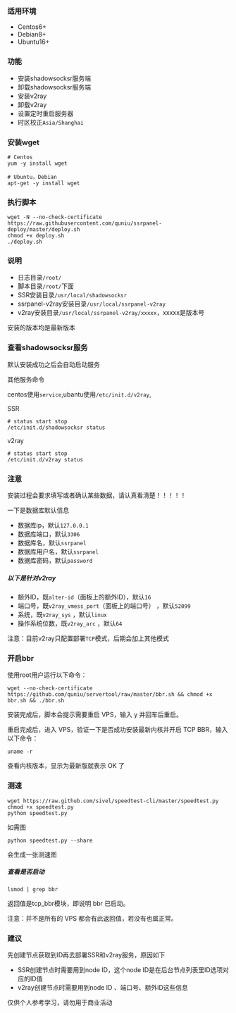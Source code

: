### 适用环境
- Centos6+
- Debian8+
- Ubuntu16+



### 功能
- 安装shadowsocksr服务端
- 卸载shadowsocksr服务端
- 安装v2ray
- 卸载v2ray
- 设置定时重启服务器
- 时区校正`Asia/Shanghai`

### 安装wget
```
# Centos
yum -y install wget

# Ubuntu，Debian
apt-get -y install wget
```

### 执行脚本
```
wget -N --no-check-certificate https://raw.githubusercontent.com/quniu/ssrpanel-deploy/master/deploy.sh
chmod +x deploy.sh
./deploy.sh
```

### 说明
- 日志目录`/root/`
- 脚本目录`/root/`下面
- SSR安装目录`/usr/local/shadowsocksr`
- ssrpanel-v2ray安装目录`/usr/local/ssrpanel-v2ray`
- v2ray安装目录`/usr/local/ssrpanel-v2ray/xxxxx`，xxxxx是版本号

安装的版本均是最新版本


### 查看shadowsocksr服务

默认安装成功之后会自动启动服务

其他服务命令

centos使用`service`,ubantu使用`/etc/init.d/v2ray`,

SSR
```
# status start stop
/etc/init.d/shadowsocksr status
```

v2ray
```
# status start stop
/etc/init.d/v2ray status
```


### 注意
安装过程会要求填写或者确认某些数据，请认真看清楚！！！！！

一下是数据库默认信息

- 数据库ip，默认`127.0.0.1`
- 数据库端口，默认`3306`
- 数据库名，默认`ssrpanel`
- 数据库用户名，默认`ssrpanel`
- 数据库密码，默认`password`

##### 以下是针对v2ray

- 额外ID，既`alter-id`（面板上的额外ID），默认`16`
- 端口号，既`v2ray_vmess_port`（面板上的端口号） ，默认`52099`
- 系统，既`v2ray_sys` ，默认`linux`
- 操作系统位数，既`v2ray_arc` ，默认`64`

注意：目前v2ray只配置部署`TCP`模式，后期会加上其他模式

### 开启bbr

使用root用户运行以下命令：

```
wget --no-check-certificate https://github.com/quniu/servertool/raw/master/bbr.sh && chmod +x bbr.sh && ./bbr.sh
```
安装完成后，脚本会提示需要重启 VPS，输入 y 并回车后重启。

重启完成后，进入 VPS，验证一下是否成功安装最新内核并开启 TCP BBR，输入以下命令：

```
uname -r
```
查看内核版本，显示为最新版就表示 OK 了

### 测速
```
wget https://raw.github.com/sivel/speedtest-cli/master/speedtest.py
chmod +x speedtest.py
python speedtest.py
```

如需图
```
python speedtest.py --share
```
会生成一张测速图

##### 查看是否启动

```
lsmod | grep bbr
```
返回值是tcp_bbr模块，即说明 bbr 已启动。

注意：并不是所有的 VPS 都会有此返回值，若没有也属正常。

### 建议

先创建节点获取到ID再去部署SSR和v2ray服务，原因如下
- SSR创建节点时需要用到node ID，这个node ID是在后台节点列表里ID选项对应的ID值
- v2ray创建节点时需要用到node ID 、端口号、额外ID这些信息

仅供个人参考学习，请勿用于商业活动
